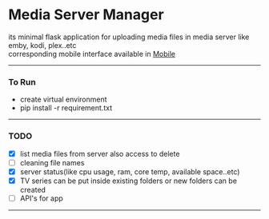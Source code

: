 # Media Server Manager
its minimal flask application for uploading media files in media server like emby, kodi, plex..etc </br>
corresponding mobile interface available in [Mobile](http://github.com)
****
### To Run
* create virtual environment 
* pip install -r requirement.txt

****
### TODO

* [x] list media files from server also access to delete
* [ ] cleaning file names 
* [x] server status(like cpu usage, ram, core temp, available space..etc)
* [x] TV series can be put inside existing folders or new folders can be created
* [ ] API's for app

****
